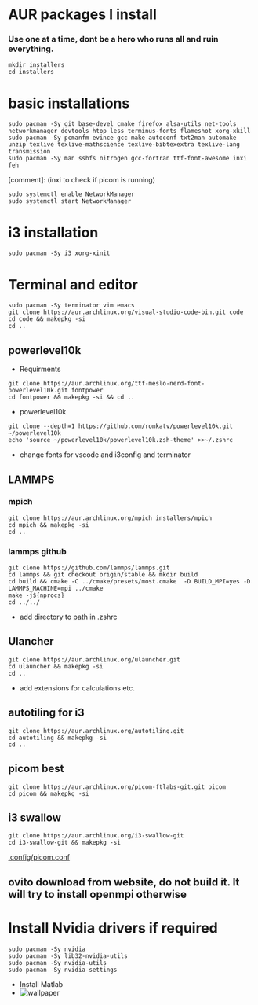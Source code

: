 # AUR packages I install
### Use one at a time, dont be a hero who runs all and ruin everything.

```
mkdir installers
cd installers
```

# basic installations
```
sudo pacman -Sy git base-devel cmake firefox alsa-utils net-tools networkmanager devtools htop less terminus-fonts flameshot xorg-xkill
sudo pacman -Sy pcmanfm evince gcc make autoconf txt2man automake unzip texlive texlive-mathscience texlive-bibtexextra texlive-lang transmission 
sudo pacman -Sy man sshfs nitrogen gcc-fortran ttf-font-awesome inxi feh
```
[comment]: (inxi to check if picom is running)
```
sudo systemctl enable NetworkManager
sudo systemctl start NetworkManager
```

# i3 installation
```
sudo pacman -Sy i3 xorg-xinit
```

# Terminal and editor
```
sudo pacman -Sy terminator vim emacs
git clone https://aur.archlinux.org/visual-studio-code-bin.git code
cd code && makepkg -si 
cd ..
```
## powerlevel10k
- Requirments
```
git clone https://aur.archlinux.org/ttf-meslo-nerd-font-powerlevel10k.git fontpower
cd fontpower && makepkg -si && cd ..
```
- powerlevel10k
```
git clone --depth=1 https://github.com/romkatv/powerlevel10k.git ~/powerlevel10k
echo 'source ~/powerlevel10k/powerlevel10k.zsh-theme' >>~/.zshrc
```
- change fonts for vscode and i3config and terminator

## LAMMPS
### mpich
```
git clone https://aur.archlinux.org/mpich installers/mpich
cd mpich && makepkg -si
cd ..
```
### lammps github
```
git clone https://github.com/lammps/lammps.git
cd lammps && git checkout origin/stable && mkdir build
cd build && cmake -C ../cmake/presets/most.cmake  -D BUILD_MPI=yes -D LAMMPS_MACHINE=mpi ../cmake
make -j${nprocs}
cd ../../
```
- add directory to path in .zshrc

## Ulancher
```
git clone https://aur.archlinux.org/ulauncher.git
cd ulauncher && makepkg -si
cd ..
```
- add extensions for calculations etc.

## autotiling for i3
```
git clone https://aur.archlinux.org/autotiling.git
cd autotiling && makepkg -si
cd ..
```

## picom best
```
git clone https://aur.archlinux.org/picom-ftlabs-git.git picom
cd picom && makepkg -si
```

## i3 swallow
```
git clone https://aur.archlinux.org/i3-swallow-git
cd i3-swallow-git && makepkg -si
```
[.config/picom.conf](.config/picom.conf)

## ovito download from website, do not build it. It will try to install openmpi otherwise

# Install Nvidia drivers if required
```
sudo pacman -Sy nvidia
sudo pacman -Sy lib32-nvidia-utils
sudo pacman -Sy nvidia-utils
sudo pacman -Sy nvidia-settings
```

- Install Matlab
- ![wallpaper](https://github.com/tolovegrover/mydotfiles/assets/59788502/25848dea-26bb-4c87-b81d-6209618bf2ec)






